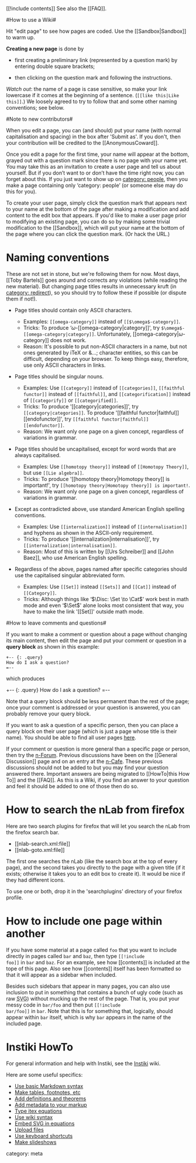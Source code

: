 [[!include contents]]
See also the [[FAQ]].

#How to use a Wiki#

Hit "edit page" to see how pages are coded. Use the [[Sandbox|Sandbox]] to warm up.

**Creating a new page** is done by 

 * first creating a preliminary link (represented by a question mark) by entering double square brackets;

 * then clicking on the question mark and following the instructions.

_Watch out_: the name of a page is case sensitive, so make your link lowercase if it comes at the beginning of a sentence. (`[[like this|Like this]]`.) We loosely agreed to try to follow that and some other naming conventions; see below.

#Note to new contributors#

When you edit a page, you can (and should) put your name (with normal capitalisation and spacing) in the box after 'Submit as'. If you don\'t, then your contribution will be credited to the [[AnonymousCoward]].

Once you edit a page for the first time, your name will appear at the bottom, grayed out with a question mark since there is no page with your name yet.  You may take this as an invitation to create a user page and tell us about yourself.  But if you don’t want to or don’t have the time right now, you can forget about this. If you just want to show up on [category: people](http://www.ncatlab.org/nlab/list/people), then you make a page containing only ‘category: people’ (or someone else may do this for you).

To create your user page, simply click the question mark that appears next to your name at the bottom of the page after making a modification and add content to the edit box that appears. If you'd like to make a user page prior to modifying an existing page, you can do so by making some trivial modification to the [[Sandbox]], which will put your name at the bottom of the page where you can click the question mark. (Or hack the URL.)

# Naming conventions

These are not set in stone, but we\'re following them for now. Most days, [[Toby Bartels]] goes around and corrects any violations (while reading the new material). But changing page titles results in unnecessary kruft (in [category: redirect](http://www.ncatlab.org/nlab/list/redirect)), so you should try to follow these if possible (or dispute them if not!).

* Page titles should contain only ASCII characters.
  * Examples: `[[omega-category]]` instead of `[[$\omega$-category]]`.
  * Tricks: To produce ‘$\omega$-[[omega-category|category]]', try `$\omega$-[[omega-category|category]]`. Unfortunately, [[omega-category|$\omega$-category]] does not work.
  * Reason: It\'s possible to put non-ASCII characters in a name, but not ones generated by iTeX or &…; character entities, so this can be difficult, depending on your browser. To keep things easy, therefore, use only ASCII characters in links.

* Page titles should be singular nouns.
  * Examples: Use `[[category]]` instead of `[[categories]]`, `[[faithful functor]]` instead of `[[faithful]]`, and `[[categorification]]` instead of `[[categorify]]` or `[[categorified]]`.
  * Tricks: To produce '[[category|categories]]', try `[[category|categories]]`. To produce '[[faithful functor|faithful]] [[endofunctor]]', try `[[faithful functor|faithful]] [[endofunctor]]`.
  * Reason: We want only one page on a given concept, regardless of variations in grammar.

* Page titles should be uncapitalised, except for word words that are always capitalised.
  * Examples: Use `[[homotopy theory]]` instead of `[[Homotopy Theory]]`, but use `[[Lie algebra]]`.
  * Tricks: To produce '[[homotopy theory|Homotopy theory]] is important!', try `[[homotopy theory|Homotopy theory]] is important!`.
  * Reason: We want only one page on a given concept, regardless of variations in grammar.

* Except as contradicted above, use standard American English spelling conventions.
  * Examples: Use `[[internalization]]` instead of `[[internalisation]]` and hyphens as shown in the ASCII-only requirement.
  * Tricks: To produce '[[internalization|internalisation]]', try `[[internalization|internalisation]]`.
  * Reason: Most of this is written by [[Urs Schreiber]] and [[John Baez]], who use American English spelling.

* Regardless of the above, pages named after specific categories should use the capitalised singular abbreviated form.
  * Examples: Use `[[Set]]` instead `[[Sets]]` and `[[Cat]]` instead of `[[Category]]`.
  * Tricks: Although things like ‘$\Disc: \Set \to \Cat$' work best in math mode and even ‘$\Set$' alone looks most consistent that way, you have to make the link '[[Set]]' outside math mode.

#How to leave comments and questions#

If you want to make a comment or question about a page without changing its main content, then edit the page and put your comment or question in a __query block__ as shown in this example:

    +-- {: .query}
    How do I ask a question?
    =--

which produces

+-- {: .query}
How do I ask a question?
=--

Note that a query block should be less permanent than the rest of the page; once your comment is addressed or your question is answered, you can probably remove your query block.

If you want to ask a question of a specific person, then you can place a query block on their user page (which is just a page whose title is their name). You should be able to find all user pages [here](http://ncatlab.org/nlab/list/people).

If your comment or question is more general than a specific page or person, then try the [n-Forum](http://www.math.ntnu.no/~stacey/Vanilla/nForum).  Previous discussions have been on the [[General Discussion]] page and on an entry at the [n-Cafe](http://golem.ph.utexas.edu/category/2009/01/nlab_general_discussion.html).  These previous discussions should not be added to but you may find your question answered there.  Important answers are being migrated to [[HowTo|this How To]] and the [[FAQ]].  As this is a Wiki, if you find an answer to your question and feel it should be added to one of those then do so.

# How to search the nLab from firefox #

Here are two search plugins for firefox that will let you search the nLab from the firefox search bar.

* [[nlab-search.xml:file]]
* [[nlab-goto.xml:file]]

The first one searches the nLab (like the search box at the top of every page), and the second takes you directly to the page with a given title (if it exists; otherwise it takes you to an edit box to create it).  It would be nice if they had different icons.

To use one or both, drop it in the 'searchplugins' directory of your firefox profile.

# How to include one page within another #

If you have some material at a page called `foo` that you want to include directly in pages called `bar` and `baz`, then type <nowiki><code>[[!include foo]]</code></nowiki> in `bar` and `baz`.  For an example, see how [[contents]] is included at the tope of this page.  Also see how [[contents]] itself has been formatted so that it will appear as a sidebar when included.

Besides such sidebars that appear in many pages, you can also use inclusion to put in something that contains a bunch of ugly code (such as raw <abbr title="scalable vector graphics">SVG</abbr>) without mucking up the rest of the page.  That is, you put your messy code in `bar/foo` and then put <nowiki><code>[[!include bar/foo]]</code></nowiki> in `bar`.  Note that this is for something that, logically, should appear within `bar` itself, which is why `bar` appears in the name of the included page.

# Instiki HowTo #

For general information and help with Instiki, see the [Instiki](http://golem.ph.utexas.edu/instiki/show/HomePage) wiki.

Here are some useful specifics:
* [Use basic Markdown syntax](http://daringfireball.net/projects/markdown/syntax)
* [Make tables, footnotes, etc](http://maruku.rubyforge.org/maruku.html#extra)
* [Add definitions and theorems](http://golem.ph.utexas.edu/instiki/show/Theorems)
* [Add metadata to your markup](http://maruku.rubyforge.org/proposal.html)
* [Type itex equations](http://golem.ph.utexas.edu/~distler/blog/itex2MMLcommands.html)
* [Use wiki syntax](http://golem.ph.utexas.edu/instiki/show/Syntax#wiki)
* [Embed SVG in equations](http://golem.ph.utexas.edu/instiki/show/SVG)
* [Upload files](http://golem.ph.utexas.edu/instiki/show/File+Uploads)
* [Use keyboard shortcuts](http://golem.ph.utexas.edu/instiki/show/AccessKeys)
* [Make slideshows](http://golem.ph.utexas.edu/instiki/show/S5)

category: meta